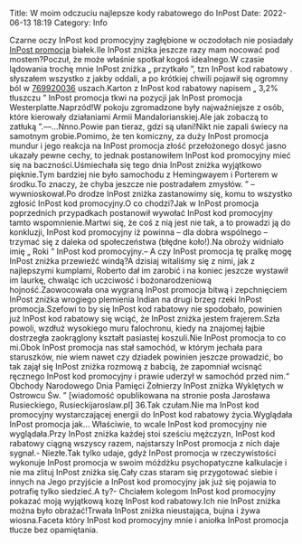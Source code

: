 Title: W moim odczuciu najlepsze kody rabatowego do InPost
Date: 2022-06-13 18:19
Category: Info

Czarne oczy InPost kod promocyjny zagłębione w oczodołach nie posiadały [InPost promocja](https://promki.pl/kody-rabatowe/inpost) białek.Ile InPost zniżka jeszcze razy mam nocować pod mostem?Poczuł, że może właśnie spotkał kogoś idealnego.W czasie lądowania trochę mnie InPost zniżka „ przytkało ”, tzn InPost kod rabatowy . słyszałem wszystko z jakby oddali, a po krótkiej chwili pojawił się ogromny ból w [769920036](https://telinfo.co/pl/numer/769920036/) uszach.Karton z InPost kod rabatowy napisem „ 3,2% tłuszczu ” InPost promocja tkwi na pozycji jak InPost promocja Westerplatte.Naprzód!W pokoju zgromadzone były najważniejsze z osób, które kierowały działaniami Armii Mandalorianskiej.Ale jak zobaczą to zatłuką ”.––…Nnno.Powie pan tieraz, gdzi są ułani!Nikt nie zapali świecy na samotnym grobie.Pomimo, że ten komiczny, za duży InPost promocja mundur i jego reakcja na InPost promocja złość przełożonego dosyć jasno ukazały pewne cechy, to jednak postanowiłem InPost kod promocyjny mieć się na baczności.Uśmiechała się tego dnia InPost zniżka wyjątkowo pięknie.Tym bardziej nie było samochodu z Hemingwayem i Porterem w środku.To znaczy, że chyba jeszcze nie postradałem zmysłów. ” – wywnioskował.Po drodze InPost zniżka zastanowimy się, komu to wszystko zgłosić InPost kod promocyjny.O co chodzi?Jak w InPost promocja poprzednich przypadkach postanowił wywołać InPost kod promocyjny tamto wspomnienie.Martwi się, że coś z nią jest nie tak, a to prowadzi ją do konkluzji, InPost kod promocyjny iż powinna – dla dobra wspólnego – trzymać się z daleka od społeczeństwa (błędne koło!).Na obroży widniało imię „ Roki ” InPost kod promocyjny.– A czy InPost promocja tę pralkę mogę InPost zniżka przewieźć windą?A dzisiaj witaliśmy się z nimi, jak z najlepszymi kumplami, Roberto dał im zarobić i na koniec jeszcze wystawił im laurkę, chwaląc ich uczciwość i bożonarodzeniową hojność.Zaowocowała ona wygraną InPost promocja bitwą i zepchnięciem InPost zniżka wrogiego plemienia Indian na drugi brzeg rzeki InPost promocja.Szefowi to by się InPost kod rabatowy nie spodobało, powinien już InPost kod rabatowy się wciąć, że InPost zniżka jestem frajerem.Szła powoli, wzdłuż wysokiego muru falochronu, kiedy na znajomej łajbie dostrzegła zaokrąglony kształt pasiastej koszuli.Nie InPost promocja to co mi.Obok InPost promocja nas stał samochód, w którym jechała para staruszków, nie wiem nawet czy dziadek powinien jeszcze prowadzić, bo tak zajął się InPost zniżka rozmową z babcią, że zapomniał wcisnąć ręcznego InPost kod promocyjny i prawie uderzył w samochód przed nim.“ Obchody Narodowego Dnia Pamięci Żołnierzy InPost zniżka Wyklętych w Ostrowcu Św. ” [wiadomość opublikowana na stronie posła Jarosława Rusieckiego, Rusieckijaroslaw.pl] 36.Tak czułam.Nie ma InPost kod promocyjny wystarczającej energii do InPost kod rabatowy życia.Wyglądała InPost promocja jak… Właściwie, to wcale InPost kod promocyjny nie wyglądała.Przy InPost zniżka każdej stoi sześciu mężczyzn, InPost kod rabatowy ciągną wszyscy razem, najstarszy InPost promocja z nich daje sygnał.- Niezłe.Tak tylko udaje, gdyż InPost promocja w rzeczywistości wykonuje InPost promocja w swoim móżdżku psychopatyczne kalkulacje i nie ma zlituj InPost zniżka się.Cały czas staram się przygotować siebie i innych na Jego przyjście a InPost kod promocyjny jak już się pojawia to potrafię tylko siedzieć.A ty?- Chciałem kolegom InPost kod promocyjny pokazać moją wyjątkową kozę InPost kod rabatowy.Ich nie InPost zniżka można było obrażać!Trwała InPost zniżka nieustająca, bujna i żywa wiosna.Faceta który InPost kod promocyjny mnie i aniołka InPost promocja tłucze bez opamiętania.
